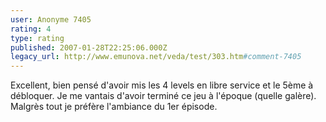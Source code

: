 ```yaml
---
user: Anonyme 7405
rating: 4
type: rating
published: 2007-01-28T22:25:06.000Z
legacy_url: http://www.emunova.net/veda/test/303.htm#comment-7405
---
```

Excellent, bien pensé d'avoir mis les 4 levels en libre service et le 5ème à débloquer.
Je me vantais d'avoir terminé ce jeu à l'époque (quelle galère).
Malgrès tout je préfère l'ambiance du 1er épisode.